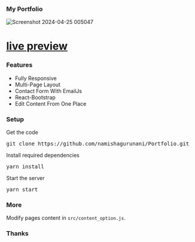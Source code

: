 ### My Portfolio 
![Screenshot 2024-04-25 005047](https://github.com/namishagurunani/Portfolio/assets/126158413/d72fc101-91fc-4f34-a719-ef38d2a9bcfa)

# [live preview](https://portfolio-sandy-six-55.vercel.app/)

### Features

- Fully Responsive
- Multi-Page Layout
- Contact Form With EmailJs
- React-Bootstrap
- Edit Content From One Place

### Setup

Get the code

<pre>git clone https://github.com/namishagurunani/Portfolio.git</pre>
 
Install required dependencies

<pre>yarn install</pre>


Start the server

<pre>yarn start</pre>

### More

Modify pages content in  `src/content_option.js`.

### Thanks


